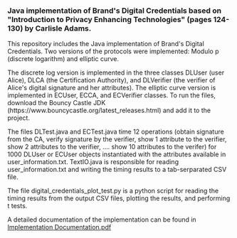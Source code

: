 <h3 >Java implementation of Brand's Digital Credentials based on "Introduction to Privacy Enhancing Technologies" (pages 124-130) by Carlisle Adams.</h3>
<p>This repository includes the Java implementation of Brand's Digital Credentials. Two versions of the protocols were implemented: Modulo p (discrete logarithm) and elliptic curve.</p>
<p>The discrete log version is implemented in the three classes DLUser (user Alice), DLCA (the Certification Authority), and DLVerifier (the verifier of Alice's digital signature and her attributes). The elliptic curve version is implemented in ECUser, ECCA, and ECVerifier classes. To run the files, download the Bouncy Castle JDK (https://www.bouncycastle.org/latest_releases.html) and add it to the project.</p>
<p>The files DLTest.java and ECTest.java time 12 operations (obtain signature from the CA, verify signature by the verifier, show 1 attribute to the verifier, show 2 attributes to the verifier, .... show 10 attributes to the verifer) for 1000 DLUser or ECUser objects instantiated with the attributes available in user_information.txt. TextIO.java is responsible for reading user_information.txt and writing the timing results to a tab-serparated CSV file.</p>
<p>The file digital_credentials_plot_test.py is a python script for reading the timing results from the output CSV files, plotting the results, and performing t tests.</p>
<p>A detailed documentation of the implementation can be found in <a href="Implementation Documentation.pdf">Implementation Documentation.pdf</a></p>
